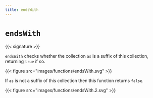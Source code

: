 ```yaml
---
title: endsWith
---
```


# `endsWith`

{{< signature >}}

`endsWith` checks whether the collection `as` is a suffix of this collection, returning `true` if so.

{{< figure src="images/functions/endsWith.svg" >}}

If `as` is not a suffix of this collection then this function returns `false`.

{{< figure src="images/functions/endsWith.2.svg" >}}
